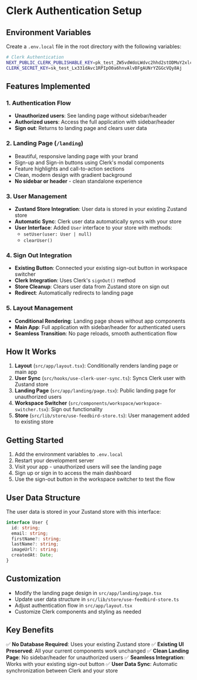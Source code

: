 # Clerk Authentication Setup

## Environment Variables

Create a `.env.local` file in the root directory with the following variables:

```bash
# Clerk Authentication
NEXT_PUBLIC_CLERK_PUBLISHABLE_KEY=pk_test_ZW5vdWdoLWdvc2hhd2stODMuY2xlcmsuYWNjb3VudHMuZGV2JA
CLERK_SECRET_KEY=sk_test_Lx331dAvc1RPIpO0a6hnvAlvBFgAUNrYZGGcVQy8Aj
```

## Features Implemented

### 1. Authentication Flow
- **Unauthorized users**: See landing page without sidebar/header
- **Authorized users**: Access the full application with sidebar/header
- **Sign out**: Returns to landing page and clears user data

### 2. Landing Page (`/landing`)
- Beautiful, responsive landing page with your brand
- Sign-up and Sign-in buttons using Clerk's modal components
- Feature highlights and call-to-action sections
- Clean, modern design with gradient background
- **No sidebar or header** - clean standalone experience

### 3. User Management
- **Zustand Store Integration**: User data is stored in your existing Zustand store
- **Automatic Sync**: Clerk user data automatically syncs with your store
- **User Interface**: Added `User` interface to your store with methods:
  - `setUser(user: User | null)`
  - `clearUser()`

### 4. Sign Out Integration
- **Existing Button**: Connected your existing sign-out button in workspace switcher
- **Clerk Integration**: Uses Clerk's `signOut()` method
- **Store Cleanup**: Clears user data from Zustand store on sign out
- **Redirect**: Automatically redirects to landing page

### 5. Layout Management
- **Conditional Rendering**: Landing page shows without app components
- **Main App**: Full application with sidebar/header for authenticated users
- **Seamless Transition**: No page reloads, smooth authentication flow

## How It Works

1. **Layout** (`src/app/layout.tsx`): Conditionally renders landing page or main app
2. **User Sync** (`src/hooks/use-clerk-user-sync.ts`): Syncs Clerk user with Zustand store
3. **Landing Page** (`src/app/landing/page.tsx`): Public landing page for unauthorized users
4. **Workspace Switcher** (`src/components/workspace/workspace-switcher.tsx`): Sign out functionality
5. **Store** (`src/lib/store/use-feedbird-store.ts`): User management added to existing store

## Getting Started

1. Add the environment variables to `.env.local`
2. Restart your development server
3. Visit your app - unauthorized users will see the landing page
4. Sign up or sign in to access the main dashboard
5. Use the sign-out button in the workspace switcher to test the flow

## User Data Structure

The user data is stored in your Zustand store with this interface:

```typescript
interface User {
  id: string;
  email: string;
  firstName?: string;
  lastName?: string;
  imageUrl?: string;
  createdAt: Date;
}
```

## Customization

- Modify the landing page design in `src/app/landing/page.tsx`
- Update user data structure in `src/lib/store/use-feedbird-store.ts`
- Adjust authentication flow in `src/app/layout.tsx`
- Customize Clerk components and styling as needed

## Key Benefits

✅ **No Database Required**: Uses your existing Zustand store
✅ **Existing UI Preserved**: All your current components work unchanged
✅ **Clean Landing Page**: No sidebar/header for unauthorized users
✅ **Seamless Integration**: Works with your existing sign-out button
✅ **User Data Sync**: Automatic synchronization between Clerk and your store 